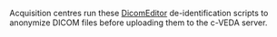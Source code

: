 Acquisition centres run these [DicomEditor](http://mircwiki.rsna.org/index.php?title=DicomEditor)
de-identification scripts to anonymize DICOM files before uploading them to the c-VEDA server.
